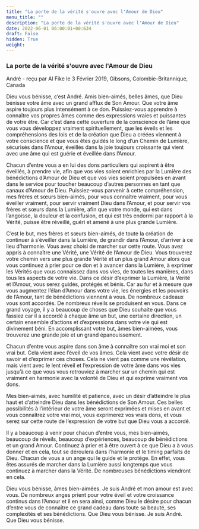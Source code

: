 ```yaml
---
title: "La porte de la vérité s'ouvre avec l'Amour de Dieu"
menu_title: ""
description: "La porte de la vérité s'ouvre avec l'Amour de Dieu"
date: 2022-06-01 06:00:01+00:634
draft: False
hidden: True
weight:
---
```

### La porte de la vérité s'ouvre avec l'Amour de Dieu

André - reçu par Al Fike le 3 Février 2019, Gibsons, Colombie-Britannique, Canada

Dieu vous bénisse, c’est André. Amis bien-aimés, belles âmes, que Dieu bénisse votre âme avec un grand afflux de Son Amour. Que votre âme aspire toujours plus intensément à ce don. Puissiez-vous apprendre à connaître vos propres âmes comme des expressions vraies et puissantes de votre être. Car c’est dans cette ouverture de la conscience de l’âme que vous vous développez vraiment spirituellement, que les éveils et les compréhensions des lois et de la création que Dieu a créées viennent à votre conscience et que vous êtes guidés le long d’un Chemin de Lumière, sécurisés dans l’Amour, éveillés dans la joie toujours croissante qui vient avec une âme qui est guérie et éveillée dans l’Amour.

Chacun d’entre vous a en lui des dons particuliers qui aspirent à être éveillés, à prendre vie, afin que vos vies soient enrichies par la Lumière des bénédictions d’Amour de Dieu et que vos vies soient propulsées en avant dans le service pour toucher beaucoup d’autres personnes en tant que canaux d’Amour de Dieu. Puissiez-vous parvenir à cette compréhension, mes frères et sœurs bien-aimés, pour vous connaître vraiment, pour vous éveiller vraiment, pour servir vraiment Dieu dans l’Amour, et pour servir vos frères et sœurs dans la Lumière, afin que votre monde, qui est dans l’angoisse, la douleur et la confusion, et qui est très endormi par rapport à la Vérité, puisse être réveillé, guéri et amené à une plus grande Lumière.

C’est le but, mes frères et sœurs bien-aimés, de toute la création de continuer à s’éveiller dans la Lumière, de grandir dans l’Amour, d’arriver à ce lieu d’harmonie. Vous avez choisi de marcher sur cette route. Vous avez appris à connaître une Vérité, une Vérité de l’Amour de Dieu. Vous trouverez votre chemin vers une plus grande Vérité et un plus grand Amour alors que vous continuez à prier pour ce don et à avancer dans la Lumière, à exprimer les Vérités que vous connaissez dans vos vies, de toutes les manières, dans tous les aspects de votre vie. Dans ce désir d’exprimer la Lumière, la Vérité et l’Amour, vous serez guidés, protégés et bénis. Car au fur et à mesure que vous augmentez l’élan d’Amour dans votre vie, les énergies et les pouvoirs de l’Amour, tant de bénédictions viennent à vous. De nombreux cadeaux vous sont accordés. De nombreux réveils se produisent en vous. Dans ce grand voyage, il y a beaucoup de choses que Dieu souhaite que vous fassiez car il a accordé à chaque âme un but, une certaine direction, un certain ensemble d’actions et d’expressions dans votre vie qui est divinement béni. En accomplissant votre but, âmes bien-aimées, vous trouverez une grande joie et un grand épanouissement.

Chacun d’entre vous aspire dans son âme à connaître son vrai moi et son vrai but. Cela vient avec l’éveil de vos âmes. Cela vient avec votre désir de savoir et d’exprimer ces choses. Cela ne vient pas comme une révélation, mais vient avec le lent réveil et l’expression de votre âme dans vos vies jusqu’à ce que vous vous retrouviez à marcher sur un chemin qui est vraiment en harmonie avec la volonté de Dieu et qui exprime vraiment vos dons.

Mes bien-aimés, avec humilité et patience, avec un désir d’atteindre le plus haut et d’atteindre Dieu dans les bénédictions de Son Amour. Ces belles possibilités à l’intérieur de votre âme seront exprimées et mises en avant et vous connaîtrez votre vrai moi, vous exprimerez vos vrais dons, et vous serez sur cette route de l’expression de votre but que Dieu vous a accordé.

Il y a beaucoup à venir pour chacun d’entre vous, mes bien-aimés, beaucoup de réveils, beaucoup d’expériences, beaucoup de bénédictions et un grand Amour. Continuez à prier et à être ouvert à ce que Dieu a à vous donner et en cela, tout se déroulera dans l’harmonie et le timing parfaits de Dieu. Chacun de vous a un ange qui le guide et le protège. En effet, vous êtes assurés de marcher dans la Lumière aussi longtemps que vous continuez à marcher dans la Vérité. De nombreuses bénédictions viendront en cela.

Dieu vous bénisse, âmes bien-aimées. Je suis André et mon amour est avec vous. De nombreux anges prient pour votre éveil et votre croissance continus dans l’Amour et il en sera ainsi, comme Dieu le désire pour chacun d’entre vous de connaître ce grand cadeau dans toute sa beauté, ses complexités et ses bénédictions. Que Dieu vous bénisse. Je suis André. Que Dieu vous bénisse.



